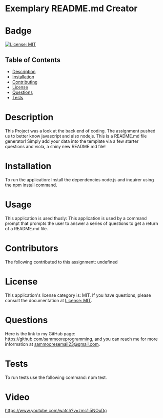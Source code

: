 # Exemplary README.md Creator

 # Badge
 [![License: MIT](https://img.shields.io/badge/License-MIT-yellow.svg)](https://opensource.org/licenses/MIT)


  ## Table of Contents
  - [Description](#description)
  - [Installation](#description)
  - [Contributing](#contributing)
  - [License](#license)
  - [Questions](#questions)
  - [Tests](#tests)

  
# Description

This Project was a look at the back end of coding. The assignment pushed us to better know javascript and also nodejs. This is a README.md file generator! Simply add your data into the template via a few starter questions and viola, a shiny new README.md file!


# Installation

To run the application: Install the dependencies node.js and inquirer using the npm install command.


# Usage

This application is used thusly: This application is used by a command prompt that prompts the user to answer a series of questions to get a return of a README.md file.


# Contributors

The following contributed to this assignment: undefined


# License

This application's license category is: MIT. If you have questions, please consult the documentation at [License: MIT](https://opensource.org/licenses/MIT).


# Questions

Here is the link to my GitHub page: https://github.com/sammooreprogramming, and you can reach me for more information at sammooresemail23@gmail.com.


# Tests

To run tests use the following command: npm test.

# Video

https://www.youtube.com/watch?v=zmc1i5NOuDg